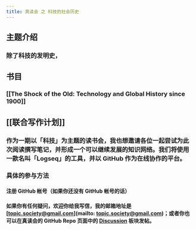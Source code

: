 ```yaml
---
title: 真读会 之 科技的社会历史
---
```


## 主题介绍
### 除了科技的发明史，
## 书目
### [[The Shock of the Old: Technology and Global History since 1900]]
## [[联合写作计划]]
### 作为一期以「科技」为主题的读书会，我也想邀请各位一起尝试为此次阅读撰写笔记，并形成一个可以继续发展的知识网络。我们将使用一款名叫「Logseq」的工具，并以 GitHub 作为在线协作的平台。
### 具体的参与方法
#### 注册 GitHub 帐号（如果你还没有 GitHub 帐号的话）
#### 如果你有任何疑问，欢迎你给我写信，我的邮箱地址是 [topic.society@gmail.com](mailto: topic.society@gmail.com)；或者你也可以在真读会的 GitHub Repo 页面中的 [Discussion](https://github.com/TopicSociety/ATrueReadingClub/discussions) 板块发帖。
